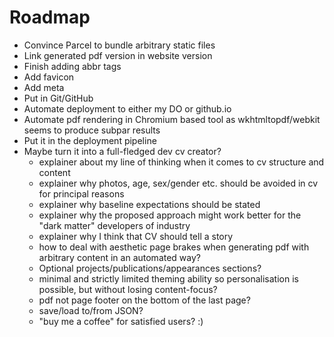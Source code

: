 # Roadmap

* Convince Parcel to bundle arbitrary static files
* Link generated pdf version in website version
* Finish adding abbr tags
* Add favicon
* Add meta
* Put in Git/GitHub
* Automate deployment to either my DO or github.io
* Automate pdf rendering in Chromium based tool as wkhtmltopdf/webkit seems to produce subpar results
* Put it in the deployment pipeline
* Maybe turn it into a full-fledged dev cv creator?
  * explainer about my line of thinking when it comes to cv structure and content
  * explainer why photos, age, sex/gender etc. should be avoided in cv for principal reasons
  * explainer why baseline expectations should be stated
  * explainer why the proposed approach might work better for the "dark matter" developers of industry
  * explainer why I think that CV should tell a story
  * how to deal with aesthetic page brakes when generating pdf with arbitrary content in an automated way?
  * Optional projects/publications/appearances sections?
  * minimal and strictly limited theming ability so personalisation is possible, but without losing content-focus?
  * pdf not page footer on the bottom of the last page?
  * save/load to/from JSON?
  * "buy me a coffee" for satisfied users? :)
